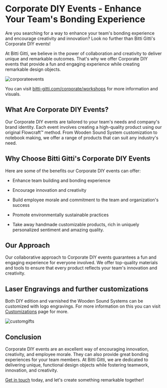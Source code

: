 # Corporate DIY Events - Enhance Your Team's Bonding Experience

Are you searching for a way to enhance your team's bonding experience and encourage creativity and innovation? Look no further than Bitti Gitti's Corporate DIY events!

At Bitti Gitti, we believe in the power of collaboration and creativity to deliver unique and remarkable outcomes. That's why we offer Corporate DIY events that provide a fun and engaging experience while creating remarkable design objects.

![corporateevents](https://uploads-ssl.webflow.com/577fb500e970a606264913c7/5e179ba382584be3f87f21e2_Notebook-Event-mid-p-1080.jpeg)

You can visit [bitti-gitti.com/corporate/workshops](https://www.bitti-gitti.com/corporate/workshops) for more information and visuals.

## What Are Corporate DIY Events?

Our Corporate DIY events are tailored to your team's needs and company's brand identity. Each event involves creating a high-quality product using our original Flowcraft™ method. From Wooden Sound System customization to notebook making, we offer a range of products that can suit any industry's need.

## Why Choose Bitti Gitti's Corporate DIY Events

Here are some of the benefits our Corporate DIY events can offer:

* Enhance team building and bonding experience

* Encourage innovation and creativity

* Build employee morale and commitment to the team and organization's success

* Promote environmentally sustainable practices

* Take away handmade customizable products, rich in uniquely personalized sentiment and amazing quality.

## Our Approach

Our collaborative approach to Corporate DIY events guarantees a fun and engaging experience for everyone involved. We offer top-quality materials and tools to ensure that every product reflects your team's innovation and creativity.

## Laser Engravings and further customizations

Both DIY edition and varnished the Wooden Sound Systems can be customized with logo engravings. For more information on this you can visit [Customizations](/customizations) page for more.

![customgifts](https://uploads-ssl.webflow.com/577fb500e970a606264913c7/5ff214f69f2331274db4d563_Lazer-wide.jpg)

## Conclusion

Corporate DIY events are an excellent way of encouraging innovation, creativity, and employee morale. They can also provide great bonding experiences for your team members. At Bitti Gitti, we are dedicated to delivering unique, functional design objects while fostering teamwork, innovation, and creativity.

[Get in touch](mailto:hey@bitti-gitti.com) today, and let's create something remarkable together!
